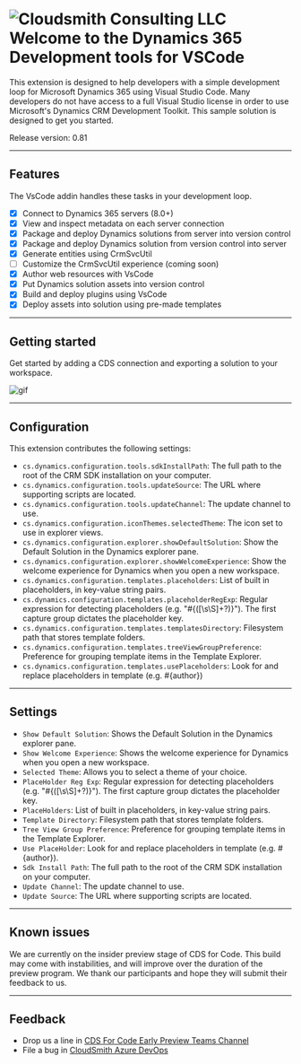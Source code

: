 # ![Cloudsmith Consulting LLC](https://cloudsmithstatics.azureedge.net/web/cloudsmith-notagline-450x103.png "Cloudsmith Consulting")<br> Welcome to the Dynamics 365 Development tools for VSCode
This extension is designed to help developers with a simple development loop for Microsoft Dynamics 365 using Visual Studio Code.  Many developers do not have access to a full Visual Studio license in order to use Microsoft's Dynamics CRM Development Toolkit.  This sample solution is designed to get you started.

Release version: 0.81

---

## Features

The VsCode addin handles these tasks in your development loop.

- [X] Connect to Dynamics 365 servers (8.0+)
- [X] View and inspect metadata on each server connection
- [X] Package and deploy Dynamics solutions from server into version control
- [X] Package and deploy Dynamics solution from version control into server
- [X] Generate entities using CrmSvcUtil
- [ ] Customize the CrmSvcUtil experience (coming soon)
- [X] Author web resources with VsCode
- [X] Put Dynamics solution assets into version control
- [x] Build and deploy plugins using VsCode
- [x] Deploy assets into solution using pre-made templates

---

## Getting started

Get started by adding a CDS connection and exporting a solution to your workspace.

![gif](https://cloudsmithstatics.azureedge.net/web/vscode/Instructions-gif.gif)

---

## Configuration

This extension contributes the following settings:

- `cs.dynamics.configuration.tools.sdkInstallPath`: The full path to the root of the CRM SDK installation on your computer.
- `cs.dynamics.configuration.tools.updateSource`: The URL where supporting scripts are located.
- `cs.dynamics.configuration.tools.updateChannel`: The update channel to use.
- `cs.dynamics.configuration.iconThemes.selectedTheme`: The icon set to use in explorer views.
- `cs.dynamics.configuration.explorer.showDefaultSolution`: Show the Default Solution in the Dynamics explorer pane.
- `cs.dynamics.configuration.explorer.showWelcomeExperience`: Show the welcome experience for Dynamics when you open a new workspace.
- `cs.dynamics.configuration.templates.placeholders`: List of built in placeholders, in key-value string pairs.
- `cs.dynamics.configuration.templates.placeholderRegExp`: Regular expression for detecting placeholders (e.g. \"#{([\\s\\S]+?)}\").  The first capture group dictates the placeholder key.
- `cs.dynamics.configuration.templates.templatesDirectory`: Filesystem path that stores template folders.
- `cs.dynamics.configuration.templates.treeViewGroupPreference`: Preference for grouping template items in the Template Explorer.
- `cs.dynamics.configuration.templates.usePlaceholders`: Look for and replace placeholders in template (e.g. #{author})

---

## Settings

- `Show Default Solution`: Shows the Default Solution in the Dynamics explorer pane.
- `Show Welcome Experience`: Shows the welcome experience for Dynamics when you open a new workspace.
- `Selected Theme`: Allows you to select a theme of your choice.
- `PlaceHolder Reg Exp`: Regular expression for detecting placeholders (e.g. "#{([\s\S]+?)}"). The first capture group dictates the placeholder key.
- `PlaceHolders`: List of built in placeholders, in key-value string pairs.
- `Template Directory`: Filesystem path that stores template folders.
- `Tree View Group Preference`: Preference for grouping template items in the Template Explorer.
- `Use PlaceHolder`: Look for and replace placeholders in template (e.g. #{author}).
- `Sdk Install Path`: The full path to the root of the CRM SDK installation on your computer.
- `Update Channel`: The update channel to use.
- `Update Source`: The URL where supporting scripts are located.

---

## Known issues

We are currently on the insider preview stage of CDS for Code. This build may come with instabilities, and will improve over the duration of the preview program. We thank our participants and hope they will submit their feedback to us.

---

## Feedback

- Drop us a line in [CDS For Code Early Preview Teams Channel](https://teams.microsoft.com/l/channel/19%3aeb4e28a080cc4330b10effdef32b0ca0%40thread.skype/General?groupId=da1048fb-6db5-4fcf-8a87-27ceb8ac7b68&tenantId=b7d98656-670d-4ae0-b419-b03097edb814)
- File a bug in [CloudSmith Azure DevOps](https://dev.azure.com/cloudsmith-consulting/CloudSmith)
